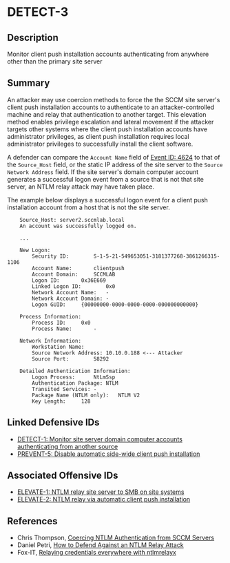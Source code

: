 # DETECT-3

## Description
Monitor client push installation accounts authenticating from anywhere other than the primary site server

## Summary
An attacker may use coercion methods to force the the SCCM site server's client push installation accounts to authenticate to an attacker-controlled machine and relay that authentication to another target. This elevation method enables privilege escalation and lateral movement if the attacker targets other systems where the client push installation accounts have administrator privileges, as client push installation requires local administrator privileges to successfully install the client software.

A defender can compare the `Account Name` field of [Event ID: 4624](https://learn.microsoft.com/en-us/previous-versions/windows/it-pro/windows-10/security/threat-protection/auditing/event-4624) to that of the `Source_Host` field, or the static IP address of the site server to the `Source Network Address` field. If the site server's domain computer account generates a successful logon event from a source that is not that site server, an NTLM relay attack may have taken place.

The example below displays a successful logon event for a client push installation account from a host that is not the site server.

```
    Source_Host: server2.sccmlab.local
    An account was successfully logged on.

    ...

    New Logon:
        Security ID:		S-1-5-21-549653051-3181377268-3861266315-1106
        Account Name:		clientpush
        Account Domain:		SCCMLAB
        Logon ID:		0x36E669
        Linked Logon ID:		0x0
        Network Account Name:	-
        Network Account Domain:	-
        Logon GUID:		{00000000-0000-0000-0000-000000000000}

    Process Information:
        Process ID:		0x0
        Process Name:		-

    Network Information:
        Workstation Name:	
        Source Network Address:	10.10.0.188 <--- Attacker
        Source Port:		58292

    Detailed Authentication Information:
        Logon Process:		NtLmSsp 
        Authentication Package:	NTLM
        Transited Services:	-
        Package Name (NTLM only):	NTLM V2
        Key Length:		128
```

## Linked Defensive IDs
- [DETECT-1: Monitor site server domain computer accounts authenticating from another source](../DETECT-1/detect-1_description.md)
- [PREVENT-5: Disable automatic side-wide client push installation](../../PREVENT/PREVENT-5/prevent-5_description.md)

## Associated Offensive IDs
- [ELEVATE-1: NTLM relay site server to SMB on site systems](../../../attack-techniques/ELEVATE/ELEVATE-1/ELEVATE-1_description.md)
- [ELEVATE-2: NTLM relay via automatic client push installation](../../../attack-techniques/ELEVATE/ELEVATE-2/ELEVATE-2_description.md)

## References
- Chris Thompson, [Coercing NTLM Authentication from SCCM Servers](https://posts.specterops.io/coercing-ntlm-authentication-from-sccm-e6e23ea8260a)
- Daniel Petri, [How to Defend Against an NTLM Relay Attack](https://www.semperis.com/blog/how-to-defend-against-ntlm-relay-attack/)
- Fox-IT, [Relaying credentials everywhere with ntlmrelayx](https://blog.fox-it.com/2017/05/09/relaying-credentials-everywhere-with-ntlmrelayx/)